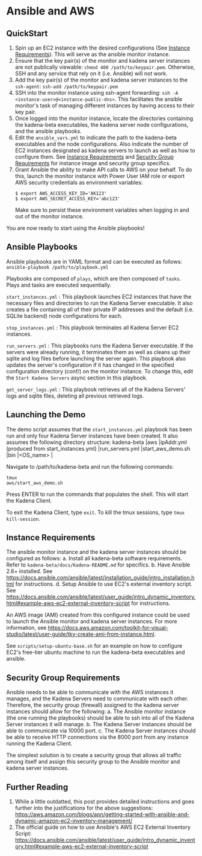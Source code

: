 # Ansible and AWS

## QuickStart
1. Spin up an EC2 instance with the desired configurations (See [Instance Requirements](#instance-requirements)).
   This will serve as the ansible monitor instance.
2. Ensure that the key pair(s) of the monitor and kadena server instances are not publically
   viewable: `chmod 400 /path/to/keypair.pem`. Otherwise, SSH and any service that rely on it (i.e. Ansible) 
   will not work.
3. Add the key pair(s) of the monitor and kadena server instances to the `ssh-agent`:
   `ssh-add /path/to/keypair.pem`
4. SSH into the monitor instance using ssh-agent forwarding: `ssh -A <instance-user>@<instance-public-dns>`.
   This facilitates the ansible monitor's task of managing different instances by having access to their key pair.
5. Once logged into the monitor instance, locate the directories containing the kadena-beta executables, 
   the kadena server node configurations, and the ansible playbooks. 
6. Edit the `ansible_vars.yml` to indicate the path to the kadena-beta executables and the node configurations.
   Also indicate the number of EC2 instances designated as kadena servers to launch as well as how to configure
   them. See [Instance Requirements](#instance-requirements) and [Security Group Requirements](#security-group-requirements) for instance image 
   and security group specifics.
7. Grant Ansible the ability to make API calls to AWS on your behalf. To do this, launch the monitor instance with
   Power User IAM role or export AWS security credentials as environment variables:
   ```
   $ export AWS_ACCESS_KEY_ID='AK123'
   $ export AWS_SECRET_ACCESS_KEY='abc123'
   ```
   Make sure to persist these environment variables when logging in and out of the monitor instance.

You are now ready to start using the Ansible playbooks!

## Ansible Playbooks
Ansible playbooks are in YAML format and can be executed as follows:
`ansible-playbook /path/to/playbook.yml`

Playbooks are composed of `plays`, which are then composed of `tasks`. Plays
and tasks are executed sequentially.

`start_instances.yml` : This playbook launches EC2 instances that have the
                        necessary files and directories to run the Kadena 
                        Server executable. It also creates a file containing
                        all of their private IP addresses and the default
                        (i.e. SQLite backend) node configurations for each.

`stop_instances.yml` : This playbook terminates all Kadena Server EC2
                       instances.

`run_servers.yml` : This playbooks runs the Kadena Server executable. If the
                    servers were already running, it terminates them as well
                    as cleans up their sqlite and log files before launching 
                    the server again. This playbook also updates the server's
                    configuration if it has changed in the specified
                    configuration directory (conf/) on the monitor instance.
                    To change this, edit the `Start Kadena Servers` async
                    section in this playbook.

`get_server_logs.yml` : This playbook retrieves all of the Kadena Servers' logs
                        and sqlite files, deleting all previous retrieved logs.


## Launching the Demo
The demo script assumes that the `start_instances.yml` playbook has been run and only
four Kadena Server instances have been created. It also assumes the following directory structure:
kadena-beta
  |aws
    |ipAddr.yml (produced from start_instances.yml)
    |run_servers.yml
    |start_aws_demo.sh
  |bin
    |<OS_name>
      |<all kadena executables>

Navigate to /path/to/kadena-beta and run the following commands:
```
tmux
aws/start_aws_demo.sh
```
Press ENTER to run the commands that populates the shell. This will start the Kadena Client. 

To exit the Kadena Client, type `exit`. To kill the tmux sessions, type `tmux kill-session`.

## Instance Requirements
The ansible monitor instance and the kadena server instances should be configured as follows:
a. Install all kadena-beta software requirements. Refer to `kadena-beta/docs/Kadena-README.md` for specifics.
b. Have Ansible 2.6+ installed. 
   See <https://docs.ansible.com/ansible/latest/installation_guide/intro_installation.html> for instructions.
d. Setup Ansible to use EC2's external inventory script. 
   See <https://docs.ansible.com/ansible/latest/user_guide/intro_dynamic_inventory.html#example-aws-ec2-external-inventory-script> for instructions.

An AWS image (AMI) created from this configured instance could be used to launch the Ansible monitor and kadena server 
instances. For more information, see <https://docs.aws.amazon.com/toolkit-for-visual-studio/latest/user-guide/tkv-create-ami-from-instance.html>.

See `scripts/setup-ubuntu-base.sh` for an example on how to configure EC2's free-tier ubuntu machine to run 
the kadena-beta executables and ansible.


## Security Group Requirements
Ansible needs to be able to communicate with the AWS instances it manages, and the Kadena Servers need to communicate
with each other. Therefore, the security group (firewall) assigned to the kadena server instances
should allow for the following:
a. The Ansible monitor instance (the one running the playbooks) should be able to ssh into
   all of the Kadena Server instances it will manage.
b. The Kadena Server instances should be able to communicate via 10000 port.
c. The Kadena Server instances should be able to receive HTTP connections via the 8000 port from
   any instance running the Kadena Client.

The simplest solution is to create a security group that allows all traffic among itself and assign this security
group to the Ansible monitor and kadena server instances.

## Further Reading
1. While a little outdatted, this post provides detailed instructions and goes further into the justifications for the
   above suggestions: <https://aws.amazon.com/blogs/apn/getting-started-with-ansible-and-dynamic-amazon-ec2-inventory-management/>
2. The official guide on how to use Ansible's AWS EC2 External Inventory Script: 
   <https://docs.ansible.com/ansible/latest/user_guide/intro_dynamic_inventory.html#example-aws-ec2-external-inventory-script>
